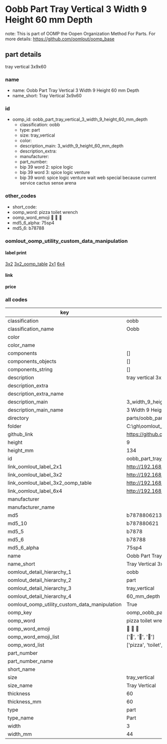 # Oobb Part Tray Vertical 3 Width 9 Height 60 mm Depth  

note: This is part of OOMP the Oopen Organization Method For Parts. For more details: https://github.com/oomlout/oomp_base

##  part details
  



tray vertical 3x9x60



### name
* name: Oobb Part Tray Vertical 3 Width 9 Height 60 mm Depth
* name_short: Tray Vertical 3x9x60 
### id
* oomp_id: oobb_part_tray_vertical_3_width_9_height_60_mm_depth
  * classification: oobb
  * type: part
  * size: tray_vertical
  * color: 
  * description_main: 3_width_9_height_60_mm_depth
  * description_extra: 
  * manufacturer: 
  * part_number: 
  * bip 39 word 2: spice logic
  * bip 39 word 3: spice logic venture
  * bip 39 word: spice logic venture wait web special because current service cactus sense arena

### other_codes
* short_code: 
* oomp_word: pizza toilet wrench
* oomp_word_emoji :pizza: :toilet: :wrench:
* md5_6_alpha: 75sp4
* md5_6: b78788






### oomlout_oomp_utility_custom_data_manipulation
#### label print
[3x2](http://192.168.1.245:1112/?label=oomp%2075sp4)
[3x2_oomp_table](http://192.168.1.108:1112/?label=oomp%2075sp4)
[2x1](http://192.168.1.242:1112/?label=oomp%2075sp4)
[6x4](http://192.168.1.55:1112/?label=oomp%2075sp4)    

#### link

                              

#### price







### all codes 
| key | value |  
| --- | --- |  
| classification | oobb |  
| classification_name | Oobb |  
| color |  |  
| color_name |  |  
| components | [] |  
| components_objects | [] |  
| components_string | [] |  
| description | tray vertical 3x9x60 |  
| description_extra |  |  
| description_extra_name |  |  
| description_main | 3_width_9_height_60_mm_depth |  
| description_main_name | 3 Width 9 Height 60 mm Depth |  
| directory | parts/oobb_part_tray_vertical_3_width_9_height_60_mm_depth |  
| folder | C:\gh\oomlout_oobb_version_4_generated_parts\parts\oobb_part_tray_vertical_3_width_9_height_60_mm_depth |  
| github_link | https://github.com/oomlout/oomlout_oomp_part_src/tree/main/parts/oobb_part_tray_vertical_3_width_9_height_60_mm_depth |  
| height | 9 |  
| height_mm | 134 |  
| id | oobb_part_tray_vertical_3_width_9_height_60_mm_depth |  
| link_oomlout_label_2x1 | http://192.168.1.242:1112/?label=oomp%2075sp4 |  
| link_oomlout_label_3x2 | http://192.168.1.245:1112/?label=oomp%2075sp4 |  
| link_oomlout_label_3x2_oomp_table | http://192.168.1.108:1112/?label=oomp%2075sp4 |  
| link_oomlout_label_6x4 | http://192.168.1.55:1112/?label=oomp%2075sp4 |  
| manufacturer |  |  
| manufacturer_name |  |  
| md5 | b78788062136027b43fc6f67e4a0e68c |  
| md5_10 | b787880621 |  
| md5_5 | b7878 |  
| md5_6 | b78788 |  
| md5_6_alpha | 75sp4 |  
| name | Oobb Part Tray Vertical 3 Width 9 Height 60 mm Depth |  
| name_short | Tray Vertical 3x9x60  |  
| oomlout_detail_hierarchy_1 | oobb |  
| oomlout_detail_hierarchy_2 | part |  
| oomlout_detail_hierarchy_3 | tray_vertical |  
| oomlout_detail_hierarchy_4 | 60_mm_depth |  
| oomlout_oomp_utility_custom_data_manipulation | True |  
| oomp_key | oomp_oobb_part_tray_vertical_3_width_9_height_60_mm_depth |  
| oomp_word | pizza toilet wrench |  
| oomp_word_emoji | :pizza: :toilet: :wrench: |  
| oomp_word_emoji_list | [':pizza:', ':toilet:', ':wrench:'] |  
| oomp_word_list | ['pizza', 'toilet', 'wrench'] |  
| part_number |  |  
| part_number_name |  |  
| short_name |  |  
| size | tray_vertical |  
| size_name | Tray Vertical |  
| thickness | 60 |  
| thickness_mm | 60 |  
| type | part |  
| type_name | Part |  
| width | 3 |  
| width_mm | 44 |  
